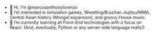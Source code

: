 - 👋 Hi, I’m @marcusanthonylorenzo
- 👀 I’m interested in simulation games, Wrestling/Brazilian Jiujitsu/MMA, Central Asian history (Mongol expansion), and groovy House music.
- 🌱 I’m currently learning all Front-End technologies with a focus on React. (And, eventually, Python or any server-side language really!)

<!---
marcusanthonylorenzo/marcusanthonylorenzo is a ✨ special ✨ repository because its `README.md` (this file) appears on your GitHub profile.
You can click the Preview link to take a look at your changes.
--->
